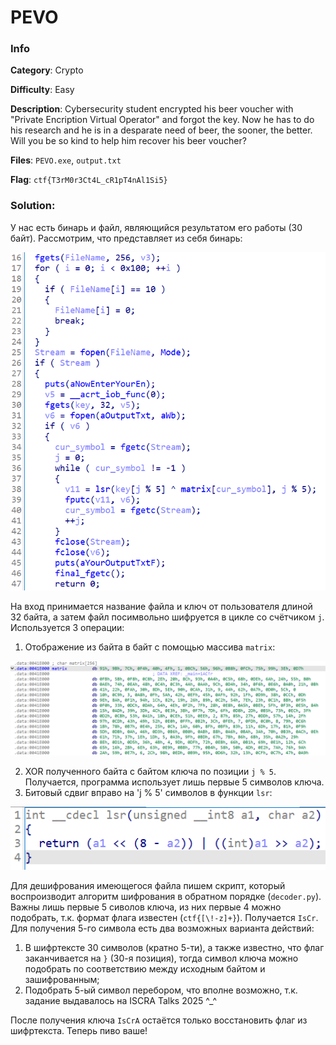 # PEVO

### Info

**Category**: Crypto

**Difficulty**: Easy

**Description**: Cybersecurity student encrypted his beer voucher with "Private Encription Virtual Operator" and forgot the key. Now he has to do his research and he is in a desparate need of beer, the sooner, the better. Will you be so kind to help him recover his beer voucher?

**Files**: `PEVO.exe`, `output.txt`

**Flag**: `ctf{T3rM0r3Ct4L_cR1pT4nAl1Si5}`

### Solution:

У нас есть бинарь и файл, являющийся результатом его работы (30 байт). Рассмотрим, что представляет из себя бинарь:

![](assets/main.png)

На вход принимается название файла и ключ от пользователя длиной 32 байта, а затем файл посимвольно шифруется в цикле со счётчиком `j`. Используется 3 операции:

1. Отображение из байта в байт с помощью массива `matrix`:

![](assets/matrix.png)

2. XOR полученного байта c байтом ключа по позиции `j % 5`. Получается, программа использует лишь первые 5 символов ключа.
3. Битовый сдвиг вправо на 'j % 5' символов в функции `lsr`:

![](assets/lsr.png)

Для дешифрования имеющегося файла пишем скрипт, который воспроизводит алгоритм шифрования в обратном порядке (`decoder.py`). Важны лишь первые 5 сиволов ключа, из них первые 4 можно подобрать, т.к. формат флага известен (`ctf{[\!-z]+}`). Получается `IsCr`. Для получения 5-го символа есть два возможных варианта действий:

1. В шифртексте 30 символов (кратно 5-ти), а также известно, что флаг заканчивается на `}` (30-я позиция), тогда символ ключа можно подобрать по соответствию между исходным байтом и зашифрованным;
2. Подобрать 5-ый символ перебором, что вполне возможно, т.к. задание выдавалось на ISCRA Talks 2025 ^_^

После получения ключа `IsCrA` остаётся только восстановить флаг из шифртекста. Теперь пиво ваше!
